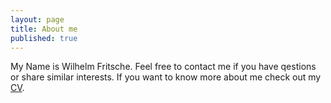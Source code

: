 ```yaml
---
layout: page
title: About me
published: true
---
```


My Name is Wilhelm Fritsche. Feel free to contact me if you have 
qestions or share similar interests. If you want to know more about
me check out my [CV](https://submitcode.github.io/online-cv/).